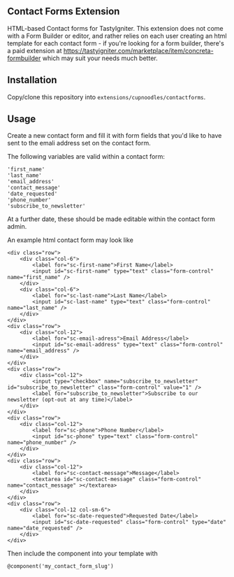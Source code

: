 ## Contact Forms Extension

HTML-based Contact forms for TastyIgniter. This extension does not come with a Form Builder or editor, and rather relies on each user creating an html template for each contact form - if you're looking for a form builder, there's a paid extension at https://tastyigniter.com/marketplace/item/concreta-formbuilder which may suit your needs much better.


## Installation

Copy/clone this repository into `extensions/cupnoodles/contactforms`.

## Usage

Create a new contact form and fill it with form fields that you'd like to have sent to the emali address set on the contact form. 

The following variables are valid within a contact form:

```
'first_name'
'last_name'
'email_address'
'contact_message'
'date_requested'
'phone_number'
'subscribe_to_newsletter'
```

At a further date, these should be made editable within the contact form admin. 

An example html contact form may look like

```
<div class="row">
    <div class="col-6">
        <label for="sc-first-name">First Name</label>
        <input id="sc-first-name" type="text" class="form-control" name="first_name" />
    </div>
    <div class="col-6">
        <label for="sc-last-name">Last Name</label>
        <input id="sc-last-name" type="text" class="form-control" name="last_name" />
    </div>
</div>
<div class="row">
    <div class="col-12">
        <label for="sc-email-adress">Email Address</label>
        <input id="sc-email-address" type="text" class="form-control" name="email_address" />
    </div>
</div>
<div class="row">
	<div class="col-12">
    	<input type="checkbox" name="subscribe_to_newsletter" id="subscribe_to_newsletter" class="form-control" value="1" />
        <label for="subscribe_to_newsletter">Subscribe to our newsletter (opt-out at any time)</label>
    </div>
</div>
<div class="row">
    <div class="col-12">
        <label for="sc-phone">Phone Number</label>
        <input id="sc-phone" type="text" class="form-control" name="phone_number" />
    </div>
</div>
<div class="row">
    <div class="col-12">
        <label for="sc-contact-message">Message</label>
        <textarea id="sc-contact-message" class="form-control" name="contact_message" ></textarea>
    </div>
</div>
<div class="row">
    <div class="col-12 col-sm-6">
        <label for="sc-date-requested">Requested Date</label>
        <input id="sc-date-requested" class="form-control" type="date" name="date_requested" />
    </div>
</div>
```

Then include the component into your template with 

```
@component('my_contact_form_slug')
```